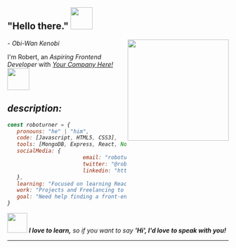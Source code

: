 <h2> "Hello there." <img src="https://images-wixmp-ed30a86b8c4ca887773594c2.wixmp.com/f/e7facb0b-5c97-4235-9e4c-b756b8a5fe26/dcmqphz-691e6781-8613-4994-9d68-c033ffa6280b.gif?token=eyJ0eXAiOiJKV1QiLCJhbGciOiJIUzI1NiJ9.eyJzdWIiOiJ1cm46YXBwOjdlMGQxODg5ODIyNjQzNzNhNWYwZDQxNWVhMGQyNmUwIiwiaXNzIjoidXJuOmFwcDo3ZTBkMTg4OTgyMjY0MzczYTVmMGQ0MTVlYTBkMjZlMCIsIm9iaiI6W1t7InBhdGgiOiJcL2ZcL2U3ZmFjYjBiLTVjOTctNDIzNS05ZTRjLWI3NTZiOGE1ZmUyNlwvZGNtcXBoei02OTFlNjc4MS04NjEzLTQ5OTQtOWQ2OC1jMDMzZmZhNjI4MGIuZ2lmIn1dXSwiYXVkIjpbInVybjpzZXJ2aWNlOmZpbGUuZG93bmxvYWQiXX0.5gTYIE1QslSwFPgKVI5wIuh8Fiy3BHfelkcR1jHkXVU" width="50"></h2><em>- Obi-Wan Kenobi</em>
<img align='right' src="https://young.scot/media/1513/working_information_digtialcareermythbustersgif_001.jpg" width="230">
<p>I'm Robert, an <em>Aspiring Frontend Developer</em> with <em><a href="https://i.imgur.com/3RzqP13.jpg">Your Company Here!</a>&nbsp;&nbsp;<img src="https://66.media.tumblr.com/tumblr_ma0zhrQixj1rfjowdo1_500.gif" width="50"></br>

## description:
```javascript
const roboturner = {
   pronouns: "he" | "him",
   code: [Javascript, HTML5, CSS3],
   tools: [MongoDB, Express, React, Node, Figma, Storybook],
   socialMedia: {
                        email: "roboturnerdev@gmail.com",
                        twitter: "@robo_turner",
                        linkedin: "https://www.linkedin.com/in/rwturnerjr/"
   },
   learning: "Focused on learning React",
   work: "Projects and Freelancing to build a portfolio.",
   goal: "Need help finding a front-end developer role in a great team!"
}
```

<img src="https://c.tenor.com/6ph1w40DrykAAAAi/handshake-joypixels.gif" width="45"> <em><b>I love to learn,</b> so if you want to say <b>'Hi', I'd love to speak with you!</b></em>

---
